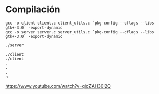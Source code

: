 # Compilación

    gcc -o client client.c client_utils.c `pkg-config --cflags --libs gtk+-3.0` -export-dynamic
    gcc -o server server.c server_utils.c `pkg-config --cflags --libs gtk+-3.0` -export-dynamic

    ./server
    
    ./client
    ./client
    .
    .
    .
    n
    

https://www.youtube.com/watch?v=qioZAH30I2Q
